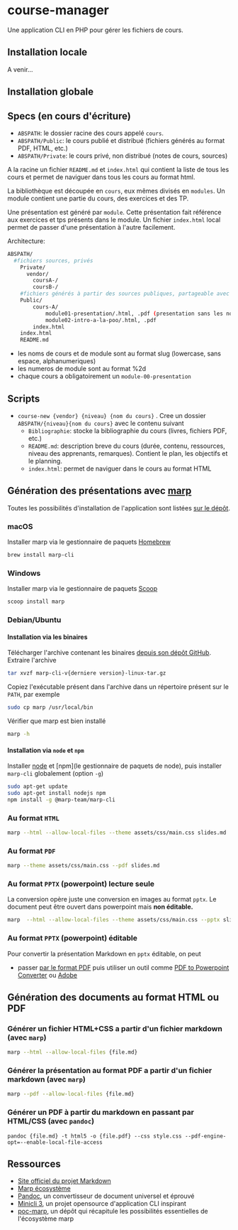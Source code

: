 # course-manager

Une application CLI en PHP pour gérer les fichiers de cours.

## Installation locale

A venir...

## Installation globale



## Specs (en cours d'écriture)

- `ABSPATH`: le dossier racine des cours appelé `cours`.
- `ABSPATH/Public`: le cours publié et distribué (fichiers générés au format PDF, HTML, etc.)
- `ABSPATH/Private`: le cours privé, non distribué (notes de cours, sources)

A la racine un fichier `README.md` et `index.html` qui contient la liste de tous les cours et permet de naviguer dans tous les cours au format html.

La bibliothèque est découpée en `cours`, eux mêmes divisés en `modules`. Un module contient une partie du cours, des exercices et des TP.

Une présentation est généré par `module`. Cette présentation fait référence aux exercices et tps présents dans le module. Un fichier `index.html` local permet de passer d'une présentation à l'autre facilement.

Architecture:

~~~bash
ABSPATH/
  #fichiers sources, privés
    Private/
      vendor/
        coursA-/
        coursB-/
    #fichiers générés à partir des sources publiques, partageable avec les étudiants, presentations sans notes
    Public/
        cours-A/
            module01-presentation/.html, .pdf (presentation sans les notes de présentation, notes de cours)
            module02-intro-a-la-poo/.html, .pdf
        index.html
    index.html
    README.md
~~~

- les noms de cours et de module sont au format slug (lowercase, sans espace, alphanumeriques)
- les numeros de module sont au format %2d
- chaque cours a obligatoirement un `module-00-presentation`

## Scripts

- `course-new {vendor} {niveau} {nom du cours}` . Cree un dossier `ABSPATH/{niveau}{nom du cours}` avec le contenu suivant
    - `Bibliographie`: stocke la bibliographie du cours (livres, fichiers PDF, etc.)
    - `README.md`: description breve du cours (durée, contenu, ressources, niveau des apprenants, remarques). Contient le plan, les objectifs et le planning.
    - `index.html`: permet de naviguer dans le cours au format HTML

<!-- - script `course-ls {nom du cours}`: liste le contenu du cours (modules présents)

- script `course-module {nom du cours} {numero} {nom du module}`, genere un module du cours nom du cours (analyse des dossiers présents en slug) genere un module avec le nom et un numero (different de 0 qui est déjà pris par presentation). Cree le contenu suivant
    - `{nom du cours}/{nom du module}/cours/{numero}-{nom module}-{nom du cours}.md` : le fichier contenant le cours
    - `{nom du cours}/{nom du module}/Exercices`
    -` {nom du cours}/{nom du module}/TPS`
    - `{nom du cours}/{nom du module}/Exams`
    - `/Public/{nom-du-cours}/{nom-du-module}/ : contiendra tout le contenu généré à partir des fichiers markdown pour le module (cours, exercice, tp, exams) au format PDF et HTML (sans les commentaires cad mes notes de cours). Ce sera un dossier que je pourrai partager sans soucis avec les étudiants (aucune info privée).

- script `course-export {nom du cours} {opt nom du module}`: genere les fichiers html et pdf du cours et fait une copie dans le dossier `Public` et Privé (presentation avec notes). Met à jour l'index.html local au cours et l'index.html global. -->

## Génération des présentations avec [marp](https://marp.app)
Toutes les possibilités d'installation de l'application sont listées [sur le dépôt](https://github.com/marp-team/marp-cli).
### macOS
Installer marp via le gestionnaire de paquets [Homebrew](https://brew.sh/index_fr)
~~~bash
brew install marp-cli
~~~
### Windows
Installer marp via le gestionnaire de paquets [Scoop](https://scoop.sh/)
~~~bash
scoop install marp
~~~
### Debian/Ubuntu
#### Installation via les binaires
Télécharger l'archive contenant les binaires [depuis son dépôt GitHub](https://github.com/marp-team/marp-cli/releases).
Extraire l'archive
~~~bash
tar xvzf marp-cli-v{derniere version}-linux-tar.gz
~~~
Copiez l'exécutable présent dans l'archive dans un répertoire présent sur le `PATH`, par exemple
~~~bash
sudo cp marp /usr/local/bin
~~~
Vérifier que marp est bien installé
~~~bash
marp -h
~~~
#### Installation via `node` et `npm`

Installer [node](https://packages.debian.org/fr/sid/nodejs) et [npm](le gestionnaire de paquets de node), puis installer `marp-cli` globalement (option `-g`)

~~~bash
sudo apt-get update
sudo apt-get install nodejs npm
npm install -g @marp-team/marp-cli
~~~

### Au format `HTML`

~~~bash
marp --html --allow-local-files --theme assets/css/main.css slides.md
~~~

### Au format `PDF`

~~~bash
marp --theme assets/css/main.css --pdf slides.md
~~~

### Au format `PPTX` (powerpoint) **lecture seule**

La conversion opère juste une conversion en images au format `pptx`. Le document peut être ouvert dans powerpoint mais **non éditable.**

~~~bash
marp  --html --allow-local-files --theme assets/css/main.css --pptx slides.md
~~~

### Au format `PPTX` (powerpoint) **éditable**

Pour convertir la présentation Markdown en `pptx` éditable, on peut 

- passer [par le format PDF](#au-format-pdf) puis utiliser un outil comme [PDF to Powerpoint Converter](https://pdf.online/pdf-to-powerpoint-converter) ou [Adobe](https://www.adobe.com/acrobat/online/pdf-to-ppt.html)


## Génération des documents au format HTML ou PDF

### Générer un fichier HTML+CSS a partir d'un fichier markdown (avec `marp`)

~~~bash
marp --html --allow-local-files {file.md}
~~~

### Générer la présentation au format PDF a partir d'un fichier markdown (avec `marp`)

~~~bash
marp --pdf --allow-local-files {file.md}
~~~

### Générer un PDF à partir du markdown en passant par HTML/CSS (avec `pandoc`)

~~~
pandoc {file.md} -t html5 -o {file.pdf} --css style.css --pdf-engine-opt=--enable-local-file-access
~~~

## Ressources

- [Site officiel du projet Markdown](https://daringfireball.net/projects/markdown/)
- [Marp écosystème](https://marp.app/)
- [Pandoc](https://pandoc.org/index.html), un convertisseur de document universel et éprouvé
- [Minicli 3](https://github.com/minicli/minicli), un projet opensource d'application CLI inspirant
- [poc-marp](https://github.com/websealevel/poc-marp), un dépôt qui récapitule les possibilités essentielles de l'écosystème marp


